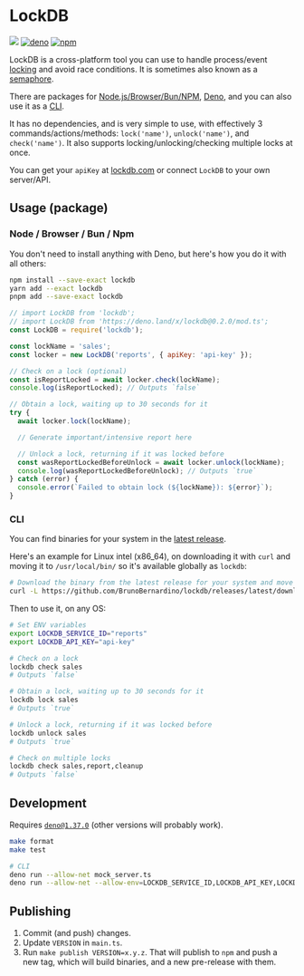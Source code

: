 # LockDB

[![](https://github.com/BrunoBernardino/lockdb/workflows/Run%20Tests/badge.svg)](https://github.com/BrunoBernardino/lockdb/actions?workflow=Run+Tests) [![deno](https://shield.deno.dev/x/lockdb)](https://deno.land/x/lockdb) [![npm](https://img.shields.io/npm/v/lockdb.svg)](https://www.npmjs.com/package/lockdb)

LockDB is a cross-platform tool you can use to handle process/event [locking](https://en.wikipedia.org/wiki/Lock_(computer_science)) and avoid race conditions. It is sometimes also known as a [semaphore](https://en.wikipedia.org/wiki/Semaphore_(programming)).

There are packages for [Node.js/Browser/Bun/NPM](https://npmjs.org/package/lockdb), [Deno](https://deno.land/x/lockdb), and you can also use it as a [CLI](https://lockdb.com/docs/cli#install).

It has no dependencies, and is very simple to use, with effectively 3 commands/actions/methods: `lock('name')`, `unlock('name')`, and `check('name')`. It also supports locking/unlocking/checking multiple locks at once.

You can get your `apiKey` at [lockdb.com](https://lockdb.com) or connect `LockDB` to your own server/API.

## Usage (package)

### Node / Browser / Bun / Npm

You don't need to install anything with Deno, but here's how you do it with all others:

```bash
npm install --save-exact lockdb
yarn add --exact lockdb
pnpm add --save-exact lockdb
```

```js
// import LockDB from 'lockdb';
// import LockDB from 'https://deno.land/x/lockdb@0.2.0/mod.ts';
const LockDB = require('lockdb');

const lockName = 'sales';
const locker = new LockDB('reports', { apiKey: 'api-key' });

// Check on a lock (optional)
const isReportLocked = await locker.check(lockName);
console.log(isReportLocked); // Outputs `false`

// Obtain a lock, waiting up to 30 seconds for it
try {
  await locker.lock(lockName);

  // Generate important/intensive report here

  // Unlock a lock, returning if it was locked before
  const wasReportLockedBeforeUnlock = await locker.unlock(lockName);
  console.log(wasReportLockedBeforeUnlock); // Outputs `true`
} catch (error) {
  console.error(`Failed to obtain lock (${lockName}): ${error}`);
}
```

### CLI

You can find binaries for your system in the [latest release](https://github.com/BrunoBernardino/lockdb/releases/latest).

Here's an example for Linux intel (x86_64), on downloading it with `curl` and moving it to `/usr/local/bin/` so it's available globally as `lockdb`:

```sh
# Download the binary from the latest release for your system and move it to `/usr/local/bin/`. Here's an example for most Linux OSes:
curl -L https://github.com/BrunoBernardino/lockdb/releases/latest/download/lockdb-linux-intel --output lockdb && chmod +x lockdb && sudo mv lockdb /usr/local/bin/
```

Then to use it, on any OS:

```sh
# Set ENV variables
export LOCKDB_SERVICE_ID="reports"
export LOCKDB_API_KEY="api-key"

# Check on a lock
lockdb check sales
# Outputs `false`

# Obtain a lock, waiting up to 30 seconds for it
lockdb lock sales
# Outputs `true`

# Unlock a lock, returning if it was locked before 
lockdb unlock sales
# Outputs `true`

# Check on multiple locks
lockdb check sales,report,cleanup
# Outputs `false`
```

## Development

Requires [`deno@1.37.0`](https://deno.land) (other versions will probably work).

```bash
make format
make test

# CLI
deno run --allow-net mock_server.ts
deno run --allow-net --allow-env=LOCKDB_SERVICE_ID,LOCKDB_API_KEY,LOCKDB_SERVER_URL main.ts check sales --server-url="http://127.0.0.1:5678" --service-id="reports" --api-key="api-key"
```

## Publishing

1. Commit (and push) changes.
2. Update `VERSION` in `main.ts`.
3. Run `make publish VERSION=x.y.z`. That will publish to `npm` and push a new tag, which will build binaries, and a new pre-release with them.

